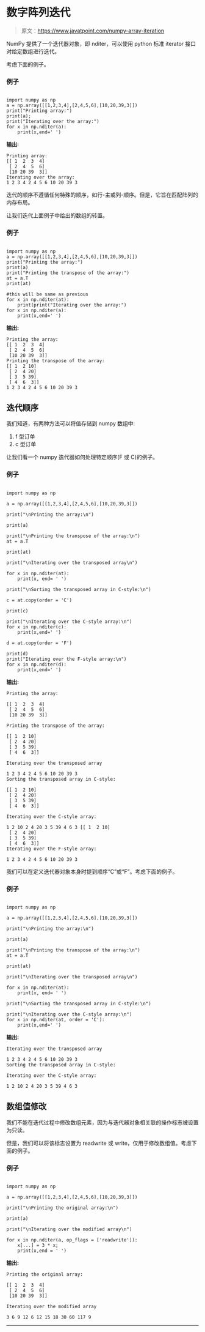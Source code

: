 # 数字阵列迭代

> 原文：<https://www.javatpoint.com/numpy-array-iteration>

NumPy 提供了一个迭代器对象，即 nditer，可以使用 python 标准 iterator 接口对给定数组进行迭代。

考虑下面的例子。

### 例子

```

import numpy as np
a = np.array([[1,2,3,4],[2,4,5,6],[10,20,39,3]])
print("Printing array:")
print(a);
print("Iterating over the array:")
for x in np.nditer(a):
    print(x,end=' ')

```

**输出:**

```
Printing array:
[[ 1  2  3  4]
 [ 2  4  5  6]
 [10 20 39  3]]
Iterating over the array:
1 2 3 4 2 4 5 6 10 20 39 3 

```

迭代的顺序不遵循任何特殊的顺序，如行-主或列-顺序。但是，它旨在匹配阵列的内存布局。

让我们迭代上面例子中给出的数组的转置。

### 例子

```

import numpy as np
a = np.array([[1,2,3,4],[2,4,5,6],[10,20,39,3]])
print("Printing the array:")
print(a)
print("Printing the transpose of the array:")
at = a.T
print(at)

#this will be same as previous 
for x in np.nditer(at):
    print(print("Iterating over the array:")
for x in np.nditer(a):
    print(x,end=' ')

```

**输出:**

```
Printing the array:
[[ 1  2  3  4]
 [ 2  4  5  6]
 [10 20 39  3]]
Printing the transpose of the array:
[[ 1  2 10]
 [ 2  4 20]
 [ 3  5 39]
 [ 4  6  3]]
1 2 3 4 2 4 5 6 10 20 39 3 

```

## 迭代顺序

我们知道，有两种方法可以将值存储到 numpy 数组中:

1.  f 型订单
2.  c 型订单

让我们看一个 numpy 迭代器如何处理特定顺序(F 或 C)的例子。

### 例子

```

import numpy as np

a = np.array([[1,2,3,4],[2,4,5,6],[10,20,39,3]])

print("\nPrinting the array:\n")

print(a)

print("\nPrinting the transpose of the array:\n")
at = a.T

print(at)

print("\nIterating over the transposed array\n")

for x in np.nditer(at):
    print(x, end= ' ')

print("\nSorting the transposed array in C-style:\n")

c = at.copy(order = 'C')

print(c)

print("\nIterating over the C-style array:\n")
for x in np.nditer(c):
    print(x,end=' ')

d = at.copy(order = 'F')

print(d)
print("Iterating over the F-style array:\n")
for x in np.nditer(d):
    print(x,end=' ')

```

**输出:**

```
Printing the array:

[[ 1  2  3  4]
 [ 2  4  5  6]
 [10 20 39  3]]

Printing the transpose of the array:

[[ 1  2 10]
 [ 2  4 20]
 [ 3  5 39]
 [ 4  6  3]]

Iterating over the transposed array

1 2 3 4 2 4 5 6 10 20 39 3 
Sorting the transposed array in C-style:

[[ 1  2 10]
 [ 2  4 20]
 [ 3  5 39]
 [ 4  6  3]]

Iterating over the C-style array:

1 2 10 2 4 20 3 5 39 4 6 3 [[ 1  2 10]
 [ 2  4 20]
 [ 3  5 39]
 [ 4  6  3]]
Iterating over the F-style array:

1 2 3 4 2 4 5 6 10 20 39 3 

```

我们可以在定义迭代器对象本身时提到顺序“C”或“F”。考虑下面的例子。

### 例子

```

import numpy as np

a = np.array([[1,2,3,4],[2,4,5,6],[10,20,39,3]])

print("\nPrinting the array:\n")

print(a)

print("\nPrinting the transpose of the array:\n")
at = a.T

print(at)

print("\nIterating over the transposed array\n")

for x in np.nditer(at):
    print(x, end= ' ')

print("\nSorting the transposed array in C-style:\n")

print("\nIterating over the C-style array:\n")
for x in np.nditer(at, order = 'C'):
    print(x,end=' ')

```

**输出:**

```
Iterating over the transposed array

1 2 3 4 2 4 5 6 10 20 39 3
Sorting the transposed array in C-style:

Iterating over the C-style array:

1 2 10 2 4 20 3 5 39 4 6 3 

```

## 数组值修改

我们不能在迭代过程中修改数组元素，因为与迭代器对象相关联的操作标志被设置为只读。

但是，我们可以将该标志设置为 readwrite 或 write，仅用于修改数组值。考虑下面的例子。

### 例子

```

import numpy as np

a = np.array([[1,2,3,4],[2,4,5,6],[10,20,39,3]])

print("\nPrinting the original array:\n")

print(a)

print("\nIterating over the modified array\n")

for x in np.nditer(a, op_flags = ['readwrite']):
    x[...] = 3 * x;
    print(x,end = ' ')

```

**输出:**

```
Printing the original array:

[[ 1  2  3  4]
 [ 2  4  5  6]
 [10 20 39  3]]

Iterating over the modified array

3 6 9 12 6 12 15 18 30 60 117 9 

```

* * *